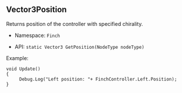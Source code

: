 ## Vector3Position

Returns position of the controller with specified chirality.

* Namespace: `Finch` 

* API: `static Vector3 GetPosition(NodeType nodeType)`  

Example:  
```
void Update()
{
     Debug.Log("Left position: "+ FinchController.Left.Position);
}
```
